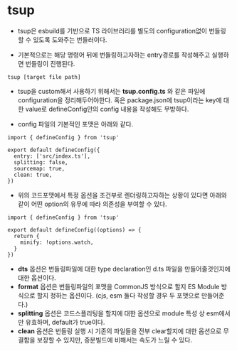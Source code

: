 # tsup

- tsup은 esbuild를 기반으로 TS 라이브러리를 별도의 configuration없이 번들링할 수 있도록 도와주는 번들러이다.

- 기본적으로는 해당 명령어 뒤에 번들링하고자하는 entry경로를 작성해주고 실행하면 번들링이 진행된다.

```
tsup [target file path]
```

- tsup을 custom해서 사용하기 위해서는 **tsup.config.ts** 와 같은 파일에 configuration을 정리해두어야한다. 혹은 package.json에 tsup이라는 key에 대한 value로 defineConfig안의 config 내용을 작성해도 무방하다.

- config 파일의 기본적인 포맷은 아래와 같다.

```
import { defineConfig } from 'tsup'

export default defineConfig({
  entry: ['src/index.ts'],
  splitting: false,
  sourcemap: true,
  clean: true,
})
```

- 위의 코드포맷에서 특정 옵션을 조건부로 렌더링하고자하는 상황이 있다면 아래와 같이 어떤 option의 유무에 따라 의존성을 부여할 수 있다.

```
import { defineConfig } from 'tsup'

export default defineConfig((options) => {
  return {
    minify: !options.watch,
  }
})
```

- **dts** 옵션은 번들링파일에 대한 type declaration인 d.ts 파일을 만들어줄것인지에 대한 옵션이다.
- **format** 옵션은 번들링파일의 포맷을 CommonJS 방식으로 할지 ES Module 방식으로 할지 정하는 옵션이다. (cjs, esm 둘다 작성할 경우 두 포맷으로 만들어준다.)
- **splitting** 옵션은 코드스플리팅을 할지에 대한 옵션으로 module 특성 상 esm에서만 유효하며, default가 true이다.
- **clean** 옵션은 번들링 실행 시 기존의 파일들을 전부 clear할지에 대한 옵션으로 무결함을 보장할 수 있지만, 증분빌드에 비해서는 속도가 느릴 수 있다.
